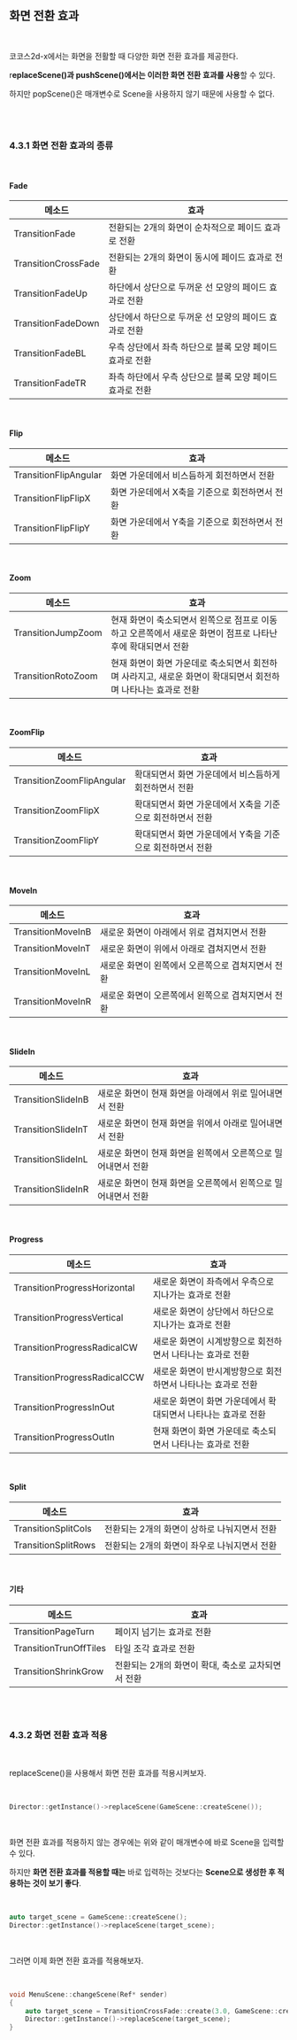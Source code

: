 ## 화면 전환 효과

</br>

코코스2d-x에서는 화면을 전활할 때 다양한 화면 전환 효과를 제공한다.

r**eplaceScene()과 pushScene()에서는 이러한 화면 전환 효과를 사용**할 수 있다.

하지만 popScene()은 매개변수로 Scene을 사용하지 않기 때문에 사용할 수 없다.

</br>
</br>

### 4.3.1 화면 전환 효과의 종류

</br>

#### Fade

|메소드|효과|
|-----|----|
|TransitionFade|전환되는 2개의 화면이 순차적으로 페이드 효과로 전환|
|TransitionCrossFade|전환되는 2개의 화면이 동시에 페이드 효과로 전환|
|TransitionFadeUp|하단에서 상단으로 두꺼운 선 모양의 페이드 효과로 전환|
|TransitionFadeDown|상단에서 하단으로 두꺼운 선 모양의 페이드 효과로 전환|
|TransitionFadeBL|우측 상단에서 좌측 하단으로 블록 모양 페이드 효과로 전환|
|TransitionFadeTR|좌측 하단에서 우측 상단으로 블록 모양 페이드 효과로 전환|

</br>

#### Flip

|메소드|효과|
|-----|----|
|TransitionFlipAngular|화면 가운데에서 비스듬하게 회전하면서 전환|
|TransitionFlipFlipX|화면 가운데에서 X축을 기준으로 회전하면서 전환|
|TransitionFlipFlipY|화면 가운데에서 Y축을 기준으로 회전하면서 전환|

</br>

#### Zoom

|메소드|효과|
|-----|----|
|TransitionJumpZoom|현재 화면이 축소되면서 왼쪽으로 점프로 이동하고 오른쪽에서 새로운 화면이 점프로 나타난 후에 확대되면서 전환|
|TransitionRotoZoom|현재 화면이 화면 가운데로 축소되면서 회전하며 사라지고, 새로운 화면이 확대되면서 회전하며 나타나는 효과로 전환|

</br>

#### ZoomFlip
|메소드|효과|
|-----|----|
|TransitionZoomFlipAngular|확대되면서 화면 가운데에서 비스듬하게 회전하면서 전환|
|TransitionZoomFlipX|확대되면서 화면 가운데에서 X축을 기준으로 회전하면서 전환|
|TransitionZoomFlipY|확대되면서 화면 가운데에서 Y축을 기준으로 회전하면서 전환|

<br>

#### MoveIn
|메소드|효과|
|-----|----|
|TransitionMoveInB|새로운 화면이 아래에서 위로 겹쳐지면서 전환|
|TransitionMoveInT|새로운 화면이 위에서 아래로 겹쳐지면서 전환|
|TransitionMoveInL|새로운 화면이 왼쪽에서 오른쪽으로 겹쳐지면서 전환|
|TransitionMoveInR|새로운 화면이 오른쪽에서 왼쪽으로 겹쳐지면서 전환|

</br>

#### SlideIn
|메소드|효과|
|-----|----|
|TransitionSlideInB|새로운 화면이 현재 화면을 아래에서 위로 밀어내면서 전환|
|TransitionSlideInT|새로운 화면이 현재 화면을 위에서 아래로 밀어내면서 전환|
|TransitionSlideInL|새로운 화면이 현재 화면을 왼쪽에서 오른쪽으로 밀어내면서 전환|
|TransitionSlideInR|새로운 화면이 현재 화면을 오른쪽에서 왼쪽으로 밀어내면서 전환|

</br>

#### Progress
|메소드|효과|
|-----|----|
|TransitionProgressHorizontal|새로운 화면이 좌측에서 우측으로 지나가는 효과로 전환|
|TransitionProgressVertical|새로운 화면이 상단에서 하단으로 지나가는 효과로 전환|
|TransitionProgressRadicalCW|새로운 화면이 시계방향으로 회전하면서 나타나는 효과로 전환|
|TransitionProgressRadicalCCW|새로운 화면이 반시계방향으로 회전하면서 나타나는 효과로 전환|
|TransitionProgressInOut|새로운 화면이 화면 가운데에서 확대되면서 나타나는 효과로 전환|
|TransitionProgressOutIn|현재 화면이 화면 가운데로 축소되면서 나타나는 효과로 전환|

</br>

#### Split
|메소드|효과|
|-----|----|
|TransitionSplitCols|전환되는 2개의 화면이 상하로 나눠지면서 전환|
|TransitionSplitRows|전환되는 2개의 화면이 좌우로 나눠지면서 전환|

</br>

#### 기타
|메소드|효과|
|-----|----|
|TransitionPageTurn|페이지 넘기는 효과로 전환|
|TransitionTrunOffTiles|타일 조각 효과로 전환|
|TransitionShrinkGrow|전환되는 2개의 화면이 확대, 축소로 교차되면서 전환|

</br>
</br>

### 4.3.2 화면 전환 효과 적용

</br>

replaceScene()을 사용해서 화면 전환 효과를 적용시켜보자.

</br>

```C++
Director::getInstance()->replaceScene(GameScene::createScene());
```
</br>

화면 전환 효과를 적용하지 않는 경우에는 위와 같이 매개변수에 바로 Scene을 입력할 수 있다.

하지만 **화면 전환 효과를 적용할 때는** 바로 입력하는 것보다는 **Scene으로 생성한 후 적용하는 것이 보기 좋다**.

</br>

```C++
auto target_scene = GameScene::createScene();
Director::getInstance()->replaceScene(target_scene);
```
</br>

그러면 이제 화면 전환 효과를 적용해보자.

</br>

```C++
void MenuScene::changeScene(Ref* sender)
{
    auto target_scene = TransitionCrossFade::create(3.0, GameScene::createScene());
    Director::getInstance()->replaceScene(target_scene);
}
```
</br>
